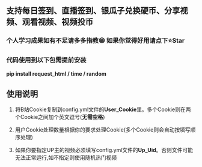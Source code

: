 ## 支持每日签到、直播签到、银瓜子兑换硬币、分享视频、观看视频、视频投币

### 个人学习成果如有不足请多多指教😁 如果你觉得好用请点下⭐Star

### 代码使用到以下包需提前安装
**pip install request_html / time / random**

## 使用说明
1. 将B站Cookie复制到config.yml文件的**User_Cookie**里。多个Cookie则在两个Cookie之间加个英文逗号(**无需空格**)
   
2. 用户Cookie处理数量根据你的要求处理Cookie(多个Cookie则会自动按填写顺序处理)
   
3. 如果你要指定UP主的视频必须填写config.yml文件的**Up_Uid**。否则文件可能无法正常运行,如不指定则使用随机热门视频
